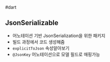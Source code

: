 #dart 

## JsonSerializable
- 어노테이션 기반 JsonSerialization을 위한 패키지
- 빌드 과정에서 코드 생성해줌
- `explicitToJson` 속성알아보기
- `@JsonKey` 어노테이션으로 모델 필드로 매핑가능